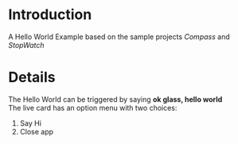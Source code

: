# Introduction #

A Hello World Example based on the sample projects
_Compass_ and _StopWatch_

# Details #

The Hello World can be triggered by saying **ok glass, hello world** <br />
The live card has an option menu with two choices:<br />
1. Say Hi<br />
2. Close app